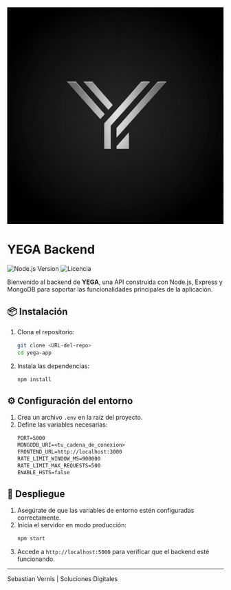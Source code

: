 ![YEGA Banner](./assets/img/5.png)

# YEGA Backend 

![Node.js Version](https://img.shields.io/badge/node-v20.19.4-339933?logo=node.js&logoColor=white) 
![Licencia](https://img.shields.io/badge/licencia-no%20especificada-lightgrey)

Bienvenido al backend de **YEGA**, una API construida con Node.js, Express y MongoDB para soportar las funcionalidades principales de la aplicación.

## 📦 Instalación
1. Clona el repositorio:
   ```bash
   git clone <URL-del-repo>
   cd yega-app
   ```
2. Instala las dependencias:
   ```bash
   npm install
   ```

## ⚙️ Configuración del entorno
1. Crea un archivo `.env` en la raíz del proyecto.
2. Define las variables necesarias:
   ```env
   PORT=5000
   MONGODB_URI=<tu_cadena_de_conexion>
   FRONTEND_URL=http://localhost:3000
   RATE_LIMIT_WINDOW_MS=900000
   RATE_LIMIT_MAX_REQUESTS=500
   ENABLE_HSTS=false
   ```

## 🚀 Despliegue
1. Asegúrate de que las variables de entorno estén configuradas correctamente.
2. Inicia el servidor en modo producción:
   ```bash
   npm start
   ```
3. Accede a `http://localhost:5000` para verificar que el backend esté funcionando.

---
Sebastian Vernis | Soluciones Digitales
